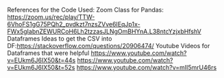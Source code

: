 References for the Code Used: 
Zoom Class for Pandas: https://zoom.us/rec/play/TTW-6VhoFS1gG75PQh2_pvdkzt7nzsZVve6IEqJp1x-FWx5gIabnZEWURCoH6Lh2tzzasJLNgOmBHYnA.L38ntcYzjxbHfshV
Dataframes Ideas to get the CSV into DF:https://stackoverflow.com/questions/20906474/
Youtube Videos for Dataframes that were helpful 
https://www.youtube.com/watch?v=EUkm6J6IX50&t=44s
https://www.youtube.com/watch?v=EUkm6J6IX50&t=52s
https://www.youtube.com/watch?v=mII5mrU46rs
